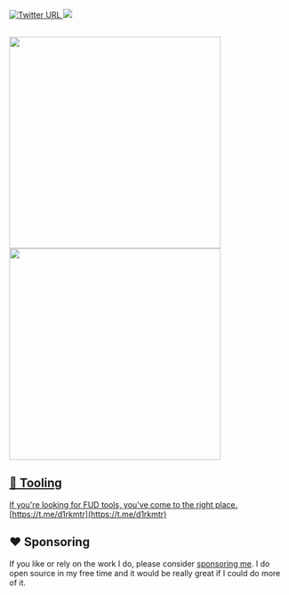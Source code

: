 

  <a href="https://twitter.com/D1rkMtr"><img alt="Twitter URL" src="https://img.shields.io/twitter/url?color=A4C2B1&label=D1rkMtr&logo=Twitter&logoColor=A4C2B1&style=for-the-badge&url=https://twitter.com/D1rkMtr">
  <a href="https://github.com/TheD1rkMtr"><img src="https://img.shields.io/github/followers/TheD1rkMtr?color=A4C2B1&logoColor=A4C2B1&logo=github&style=for-the-badge">
<br /><br />


<img src="https://github-readme-stats.vercel.app/api?username=TheD1rkMtr&show_icons=true&theme=dark" width="380">
<img src="https://github-readme-stats.vercel.app/api/top-langs/?username=TheD1rkMtr&layout=compact&theme=dark" width="380">

## 🔧 Tooling 

If you're looking for FUD tools, you've come to the right place. [https://t.me/d1rkmtr](https://t.me/d1rkmtr)


## ❤️ Sponsoring

If you like or rely on the work I do, please consider [sponsoring me](https://github.com/sponsors/TheD1rkMtr). I do open source in my free time and it would be really great if I could do more of it.

